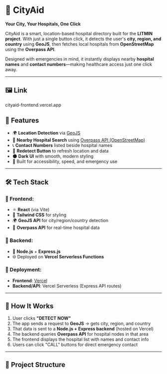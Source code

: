 # 📍 CityAid

**Your City, Your Hospitals, One Click**

CityAid is a smart, location-based hospital directory built for the **LITMIN project**. With just a single button click, it detects the user's **city, region, and country** using **GeoJS**, then fetches local hospitals from **OpenStreetMap** using the **Overpass API**.

Designed with emergencies in mind, it instantly displays nearby **hospital names** and **contact numbers**—making healthcare access just one click away.

---

## 🖼️ Link

cityaid-frontend.vercel.app

## 🚀 Features

- 🌍 **Location Detection** via [GeoJS](https://www.geojs.io)
- 🏥 **Nearby Hospital Search** using [Overpass API (OpenStreetMap)](https://overpass-api.de/)
- 📞 **Contact Numbers** listed beside hospital names
- 🔁 **Redetect Button** to refresh location and data
- 🌑 **Dark UI** with smooth, modern styling
- 🧠 Built for accessibility, speed, and emergency use

---

## 🛠️ Tech Stack

### 🔧 Frontend:
- ⚛️ **React** (via Vite)
- 🎨 **Tailwind CSS** for styling
- 🌍 **GeoJS API** for city/region/country detection
- 🏥 **Overpass API** for real-time hospital data

### 🔧 Backend:
- 🚀 **Node.js** + **Express.js**
- 🌐 Deployed on **Vercel Serverless Functions**

### 🚀 Deployment:
- **Frontend**: [Vercel](https://vercel.com)
- **Backend/API**: Vercel Serverless (Express API routes)

---

## 🧪 How It Works

1. User clicks **"DETECT NOW"**
2. The app sends a request to **GeoJS** → gets city, region, and country
3. That data is sent to a **Node.js + Express backend** (hosted on Vercel)
4. The backend queries **Overpass API** for hospital nodes in that area
5. The frontend displays the hospital list with names and contact info
6. Users can click "CALL" buttons for direct emergency contact

---

## 📁 Project Structure


